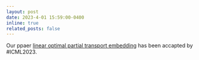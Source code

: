 ```yaml
---
layout: post
date: 2023-4-01 15:59:00-0400
inline: true
related_posts: false
---
```


Our ppaer [linear optimal partial transport embedding](https://arxiv.org/abs/2302.03232) has been accapted by #ICML2023. 
